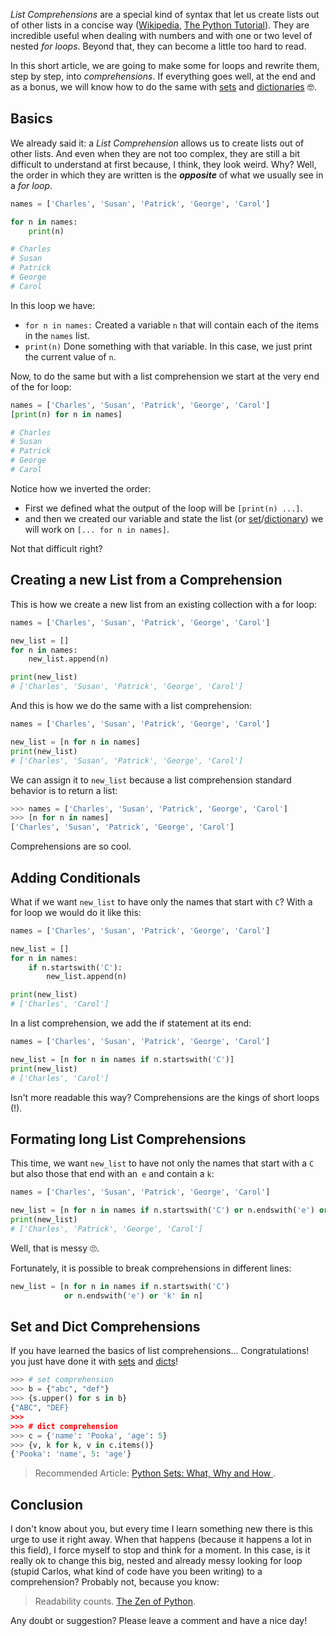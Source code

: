 *List Comprehensions* are a special kind of syntax that let us create lists out of other lists in a concise way ([Wikipedia](https://en.wikipedia.org/wiki/List_comprehension), [The Python Tutorial](https://docs.python.org/3/tutorial/datastructures.html#list-comprehensions)). They are incredible useful when dealing with numbers and with one or two level of nested *for loops*. Beyond that, they can become a little too hard to read.

In this short article, we are going to make some for loops and rewrite them, step by step, into *comprehensions*. If everything goes well, at the end and as a bonus, we will know how to do the same with [sets](https://www.pythoncheatsheet.org/#sets) and [dictionaries](https://www.pythoncheatsheet.org/#Dictionaries-and-Structuring-Data) 🤓.

## Basics

We already said it: a *List Comprehension* allows us to create lists out of other lists. And even when they are not too complex, they are still a bit difficult to understand at first because, I think, they look weird. Why? Well, the order in which they are written is the ***opposite*** of what we usually see in a *for loop*.

```python
names = ['Charles', 'Susan', 'Patrick', 'George', 'Carol']

for n in names:
    print(n)

# Charles
# Susan
# Patrick
# George
# Carol
```

In this loop we have:

- `for n in names:` Created a variable `n` that will contain each of the items in the `names` list.
- `print(n)` Done something with that variable. In this case, we just print the current value of `n`.

Now, to do the same but with a list comprehension we start at the very end of the for loop:

```python
names = ['Charles', 'Susan', 'Patrick', 'George', 'Carol']
[print(n) for n in names]

# Charles
# Susan
# Patrick
# George
# Carol
```

Notice how we inverted the order: 

- First we defined what the output of the loop will be `[print(n) ...]`.
- and then we created our variable and state the list (or [set](https://www.pythoncheatsheet.org/#Set-comprehension)/[dictionary](https://www.pythoncheatsheet.org/#Dictionaries-and-Structuring-Data)) we will work on `[... for n in names]`.

Not that difficult right?

## Creating a new List from a Comprehension

This is how we create a new list from an existing collection with a for loop:

```python
names = ['Charles', 'Susan', 'Patrick', 'George', 'Carol']

new_list = []
for n in names:
    new_list.append(n)

print(new_list)
# ['Charles', 'Susan', 'Patrick', 'George', 'Carol']
```

And this is how we do the same with a list comprehension:

```python
names = ['Charles', 'Susan', 'Patrick', 'George', 'Carol']

new_list = [n for n in names]
print(new_list)
# ['Charles', 'Susan', 'Patrick', 'George', 'Carol']
```

We can assign it to `new_list` because a list comprehension standard behavior is to return a list:

```python
>>> names = ['Charles', 'Susan', 'Patrick', 'George', 'Carol']
>>> [n for n in names]
['Charles', 'Susan', 'Patrick', 'George', 'Carol']
```

Comprehensions are so cool.

## Adding Conditionals

What if we want `new_list` to have only the names that start with `C`? With a for loop we would do it like this:

```python
names = ['Charles', 'Susan', 'Patrick', 'George', 'Carol']

new_list = []
for n in names:
    if n.startswith('C'):
        new_list.append(n)

print(new_list)
# ['Charles', 'Carol']
```

In a list comprehension, we add the if statement at its end:

```python
names = ['Charles', 'Susan', 'Patrick', 'George', 'Carol']

new_list = [n for n in names if n.startswith('C')]
print(new_list)
# ['Charles', 'Carol']
```

Isn't more readable this way? Comprehensions are the kings of short loops (!).

## Formating long List Comprehensions

This time, we want `new_list` to have not only the names that start with a `C` but also those that end with an` e` and contain a `k`:

```python
names = ['Charles', 'Susan', 'Patrick', 'George', 'Carol']

new_list = [n for n in names if n.startswith('C') or n.endswith('e') or 'k' in n]
print(new_list)
# ['Charles', 'Patrick', 'George', 'Carol']
```

Well, that is messy 🙄.

Fortunately, it is possible to break comprehensions in different lines:

```python
new_list = [n for n in names if n.startswith('C')
            or n.endswith('e') or 'k' in n]
```

## Set and Dict Comprehensions

If you have learned the basics of list comprehensions... Congratulations! you just have done it with [sets](https://www.pythoncheatsheet.org/#Set-comprehension) and [dicts](https://www.pythoncheatsheet.org/#Dictionaries-and-Structuring-Data)!


```python
>>> # set comprehension
>>> b = {"abc", "def"}
>>> {s.upper() for s in b}
{"ABC", "DEF}
>>>
>>> # dict comprehension
>>> c = {'name': 'Pooka', 'age': 5}
>>> {v, k for k, v in c.items()}
{'Pooka': 'name', 5: 'age'}
```

> Recommended Article: [Python Sets: What, Why and How ](https://www.pythoncheatsheet.org/blog/python-sets-what-why-how).

## Conclusion

I don't know about you, but every time I learn something new there is this urge to use it right away. When that happens (because it happens a lot in this field), I force myself to stop and think for a moment. In this case, is it really ok to change this big, nested and already messy looking for loop (stupid Carlos, what kind of code have you been writing) to a comprehension? Probably not, because you know:

> Readability counts. [The Zen of Python](https://www.python.org/dev/peps/pep-0020/).

Any doubt or suggestion? Please leave a comment and have a nice day!
